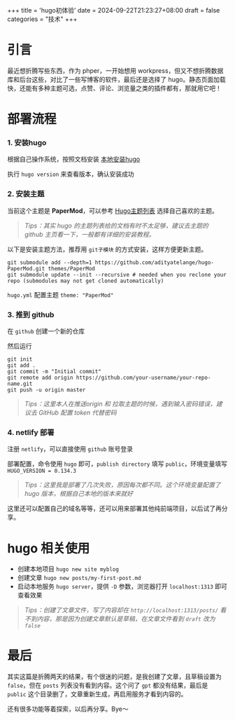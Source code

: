 +++
title = 'hugo初体验'
date = 2024-09-22T21:23:27+08:00
draft = false
categories = "技术"
+++

# 引言
  最近想折腾写些东西，作为 phper，一开始想用 workpress，但又不想折腾数据库和后台这些，对比了一些写博客的软件，最后还是选择了 hugo。静态页面加载快，还能有多种主题可选，点赞、评论、浏览量之类的插件都有，那就用它吧！

# 部署流程
### 1. 安装hugo
根据自己操作系统，按照文档安装 [本地安装hugo](https://gohugo.io/installation/)

执行 `hugo version` 来查看版本，确认安装成功

### 2. 安装主题
当前这个主题是 **PaperMod**，可以参考 [Hugo主题列表](https://themes.gohugo.io/) 选择自己喜欢的主题。
> *Tips：其实 hugo 的主题列表给的文档有时不太足够，建议去主题的 github 主页看一下，一般都有详细的安装教程。*

以下是安装主题方法，推荐用 `git子模块` 的方式安装，这样方便更新主题。
```
git submodule add --depth=1 https://github.com/adityatelange/hugo-PaperMod.git themes/PaperMod
git submodule update --init --recursive # needed when you reclone your repo (submodules may not get cloned automatically)
```

`hugo.yml` 配置主题 `theme: "PaperMod"` 

### 3. 推到 github
在 `github` 创建一个新的仓库

然后运行
```
git init
git add .
git commit -m "Initial commit"
git remote add origin https://github.com/your-username/your-repo-name.git
git push -u origin master
```
> *Tips：这里本人在推送origin 和 拉取主题的时候，遇到输入密码错误，建议去 GitHub 配置 token 代替密码*

### 4. netlify 部署
注册 `netlify`，可以直接使用 `github` 账号登录

部署配置，命令使用 `hugo` 即可，`publish directory` 填写 `public`，环境变量填写 `HUGO_VERSION = 0.134.3`
> *Tips：这里我是部署了几次失败，原因每次都不同。这个环境变量配置了 hugo 版本，根据自己本地的版本来就好*

这里还可以配置自己的域名等等，还可以用来部署其他纯前端项目，以后试了再分享。

# hugo 相关使用
* 创建本地项目 `hugo new site myblog`
* 创建文章 `hugo new posts/my-first-post.md`
* 启动本地服务 `hugo server`，提供 `-D` 参数，浏览器打开 `localhost:1313` 即可查看效果
> *Tips：创建了文章文件，写了内容却在 `http://localhost:1313/posts/` 看不到内容，那是因为创建文章默认是草稿，在文章文件看到 `draft` 改为 `false`*

# 最后
其实这篇是折腾两天的结果，有个很迷的问题，是我创建了文章，且草稿设置为 `false`，但在 `posts` 列表没有看到内容。这个问了 `gpt` 都没有结果，最后是 `public` 这个目录删了，文章重新生成，再启用服务才看到内容的。

还有很多功能等着探索，以后再分享。Bye～